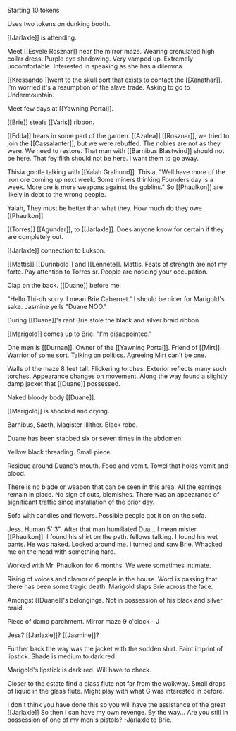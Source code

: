 Starting 10 tokens

Uses two tokens on dunking booth.

[[Jarlaxle]] is attending. 

Meet [[Esvele Rosznar]] near the mirror maze. Wearing crenulated high collar dress. Purple eye shadowing. Very vamped up. Extremely uncomfortable.  Interested in speaking as she has a dilemma.

[[Kressando ]]went to the skull port that exists to contact the [[Xanathar]]. I'm worried it's a resumption of the slave trade.  Asking to go to Undermountain.  

Meet few days at [[Yawning Portal]].

[[Brie]] steals [[Varis]] ribbon.

[[Edda]] hears in some part of the garden. [[Azalea]] [[Rosznar]], we tried to join the [[Cassalanter]], but we were rebuffed.  The nobles are not as they were.  We need to restore.  That man with [[Barnibus Blastwind]] should not be here. That fey filth should not be here. I want them to go away.

Thisia gontle talking with [[Yalah Gralhund]].  Thisia, "Well have more of the iron ore coming up next week.  Some miners thinking Founders day is a week.  More ore is more weapons against the goblins."  So [[Phaulkon]] are likely in debt to the wrong people.

Yalah,  They must be better than what they.  How much do they owe [[Phaulkon]]

[[Torres]] [[Agundar]],  to [[Jarlaxle]].  Does anyone know for certain if they are completely out. 

[[Jarlaxle]] connection to Lukson.

[[Mattis]] [[Durinbold]] and [[Lennete]].  Mattis, Feats of strength are not my forte.  Pay attention to Torres sr. People are noticing your occupation.  

Clap on the back.  [[Duane]] before me.

"Hello Thi-oh sorry. I mean Brie Cabernet."  I should be nicer for Marigold's sake.
Jasmine yells "Duane NOO."  

During [[Duane]]'s rant Brie stole the black and silver braid ribbon

[[Marigold]] comes up to Brie.  "I'm disappointed."

One men is [[Durnan]]. Owner of the [[Yawning Portal]]. Friend of [[Mirt]].  Warrior of some sort.  Talking on politics. Agreeing Mirt can't be one.

Walls of the maze 8 feet tall.  Flickering torches.  Exterior reflects many such torches.   Appearance changes on movement.  Along the way found a slightly damp jacket that [[Duane]] possessed.  

Naked bloody body [[Duane]]. 

[[Marigold]] is shocked and crying.  

Barnibus, Saeth, Magister Illither. Black robe.  

Duane has been stabbed six or seven times in the abdomen.

Yellow black threading.  Small piece. 

Residue around Duane's mouth.  Food and vomit.  Towel that holds vomit and blood.  

There is no blade or weapon that can be seen in this area.  All the earrings remain in place.  No sign of cuts, blemishes.  There was an appearance of significant traffic since installation of the prior day.  

Sofa with candles and flowers. Possible people got it on on the sofa.  

Jess.  Human 5' 3".  After that man humiliated Dua... I mean mister [[Phaulkon]].  I found his shirt on the path.  fellows talking.  I found his wet pants. He was naked.  Looked around me.  I turned and saw Brie. Whacked me on the head with something hard.  

Worked with Mr. Phaulkon for 6 months.  We were sometimes intimate. 

Rising of voices and clamor of people in the house.  Word is passing that there has been some tragic death.  Marigold slaps Brie across the face. 

Amongst [[Duane]]'s belongings.  Not in possession of his black and silver braid.  

Piece of damp parchment.  Mirror maze 9 o'clock - J 

Jess? [[Jarlaxle]]? [[Jasmine]]?

Further back the way was the jacket with the sodden shirt. Faint imprint of lipstick.  Shade is medium to dark red.  

Marigold's lipstick is dark red. Will have to check.

Closer to the estate find a glass flute not far from the walkway.  Small drops of liquid in the glass flute.  Might play with what G was interested in before.  

I don't think you have done this so you will have the assistance of the great [[Jarlaxle]] So then I can have my own revenge.  By the way... Are you still in possession of one of my men's pistols? -Jarlaxle to Brie.

